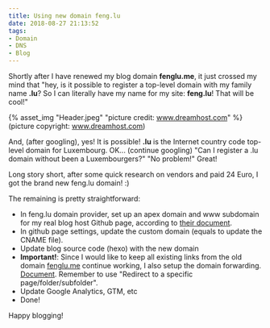 ```yaml
---
title: Using new domain feng.lu
date: 2018-08-27 21:13:52
tags:
- Domain
- DNS
- Blog
---
```

Shortly after I have renewed my blog domain **fenglu.me**, it just crossed my mind that "hey, is it possible to register a top-level domain with my family name **.lu**? So I can literally have my name for my site: **feng.lu**! That will be cool!"

{% asset_img "Header.jpeg" "picture credit: www.dreamhost.com" %}
(picture copyright: www.dreamhost.com)

And, (after googling), yes! It is possible! **.lu** is the Internet country code top-level domain for Luxembourg. OK... (continue googling) "Can I register a .lu domain without been a Luxembourgers?" "No problem!" Great!

Long story short, after some quick research on vendors and paid 24 Euro, I got the brand new feng.lu domain! :)

The remaining is pretty straightforward:
- In feng.lu domain provider, set up an apex domain and www subdomain for my real blog host Github page, according to [their document](https://help.github.com/articles/using-a-custom-domain-with-github-pages/).
- In github page settings, update the custom domain (equals to update the CNAME file).
- Update blog source code (hexo) with the new domain 
- **Important!**: Since I would like to keep all existing links from the old domain [fenglu.me](http://fenglu.me) continue working, I also setup the domain forwarding. [Document](https://www.namecheap.com/support/knowledgebase/article.aspx/10043/2237/url-redirect-with-parameters). Remember to use "Redirect to a specific page/folder/subfolder".
- Update Google Analytics, GTM, etc
- Done!   

Happy blogging!